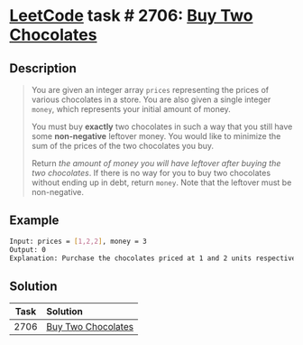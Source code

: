 # [LeetCode][leetcode] task # 2706: [Buy Two Chocolates][task]

Description
-----------

> You are given an integer array `prices` representing the prices of various chocolates in a store.
> You are also given a single integer `money`, which represents your initial amount of money.
> 
> You must buy **exactly** two chocolates in such a way that you still have some **non-negative** leftover money.
> You would like to minimize the sum of the prices of the two chocolates you buy.
> 
> Return _the amount of money you will have leftover after buying the two chocolates_.
> If there is no way for you to buy two chocolates without ending up in debt, return `money`.
> Note that the leftover must be non-negative.

 Example
-------

```sh
Input: prices = [1,2,2], money = 3
Output: 0
Explanation: Purchase the chocolates priced at 1 and 2 units respectively. You will have 3 - 3 = 0 units of money afterwards. Thus, we return 0.
```

Solution
--------

| Task | Solution                       |
|:----:|:-------------------------------|
| 2706 | [Buy Two Chocolates][solution] |


[leetcode]: <http://leetcode.com/>
[task]: <https://leetcode.com/problems/buy-two-chocolates/>
[solution]: <https://github.com/wellaxis/praxis-leetcode/blob/main/src/main/java/com/witalis/praxis/leetcode/task/h28/p2706/option/Practice.java>
